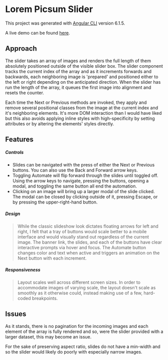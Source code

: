 # Lorem Picsum Slider

This project was generated with [Angular CLI](https://github.com/angular/angular-cli) version 6.1.5.

A live demo can be found [here](https://williamconnelly.github.io/Lorem-Picsum-Slider/).

## Approach

The slider takes an array of images and renders the full length of them absolutely positioned outside of the visible slider box. The slider component tracks the current index of the array and as it increments forwards and backwards, each neighboring image is 'prepared' and positioned either to the left or right depending on the anticipated direction. When the slider has run the length of the array, it queues the first image into alignment and resets the counter.

Each time the Next or Previous methods are invoked, they apply and remove several positional classes from the image at the current index and it's neighboring elements. It's more DOM interaction than I would have liked but this also avoids applying inline styles with high-specificity by setting attributes or by altering the elements' styles directly.

## Features

##### Controls

- Slides can be navigated with the press of either the Next or Previous buttons. You can also use the Back and Forward arrow keys.
- Toggling Automate will flip forward through the slides until toggled off. Using the arrow keys to navigate, pressing the buttons, opening a modal, and toggling the same button all end the automation.
- Clicking on an image will bring up a larger modal of the slide clicked. The modal can be closed by clicking outside of it, pressing Escape, or by pressing the upper-right-hand button.

##### Design

> While the classic slideshow look dictates floating arrows for left and right, I felt that a tray of buttons would scale better to a mobile interface and would visually stand out regardless of the current image. The banner link, the slides, and each of the buttons have clear interactive prompts via hover and focus. The Automate button changes color and text when active and triggers an animation on the Next button with each increment. 

##### Responsiveness

> Layout scales well across different screen sizes. In order to accommodate images of varying scale, the layout doesn't scale as smoothly as it otherwise could, instead making use of a few, hard-coded breakpoints. 

## Issues

As it stands, there is no pagination for the incoming images and each element of the array is fully rendered and so, were the slider provided with a larger dataset, this may become an issue. 

For the sake of preserving aspect ratio, slides do not have a min-width and so the slider would likely do poorly with especially narrow images.
